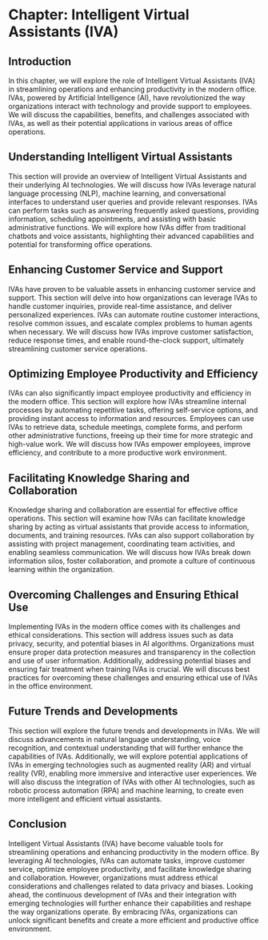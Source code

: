 Chapter: Intelligent Virtual Assistants (IVA)
=============================================

Introduction
------------

In this chapter, we will explore the role of Intelligent Virtual Assistants (IVA) in streamlining operations and enhancing productivity in the modern office. IVAs, powered by Artificial Intelligence (AI), have revolutionized the way organizations interact with technology and provide support to employees. We will discuss the capabilities, benefits, and challenges associated with IVAs, as well as their potential applications in various areas of office operations.

Understanding Intelligent Virtual Assistants
--------------------------------------------

This section will provide an overview of Intelligent Virtual Assistants and their underlying AI technologies. We will discuss how IVAs leverage natural language processing (NLP), machine learning, and conversational interfaces to understand user queries and provide relevant responses. IVAs can perform tasks such as answering frequently asked questions, providing information, scheduling appointments, and assisting with basic administrative functions. We will explore how IVAs differ from traditional chatbots and voice assistants, highlighting their advanced capabilities and potential for transforming office operations.

Enhancing Customer Service and Support
--------------------------------------

IVAs have proven to be valuable assets in enhancing customer service and support. This section will delve into how organizations can leverage IVAs to handle customer inquiries, provide real-time assistance, and deliver personalized experiences. IVAs can automate routine customer interactions, resolve common issues, and escalate complex problems to human agents when necessary. We will discuss how IVAs improve customer satisfaction, reduce response times, and enable round-the-clock support, ultimately streamlining customer service operations.

Optimizing Employee Productivity and Efficiency
-----------------------------------------------

IVAs can also significantly impact employee productivity and efficiency in the modern office. This section will explore how IVAs streamline internal processes by automating repetitive tasks, offering self-service options, and providing instant access to information and resources. Employees can use IVAs to retrieve data, schedule meetings, complete forms, and perform other administrative functions, freeing up their time for more strategic and high-value work. We will discuss how IVAs empower employees, improve efficiency, and contribute to a more productive work environment.

Facilitating Knowledge Sharing and Collaboration
------------------------------------------------

Knowledge sharing and collaboration are essential for effective office operations. This section will examine how IVAs can facilitate knowledge sharing by acting as virtual assistants that provide access to information, documents, and training resources. IVAs can also support collaboration by assisting with project management, coordinating team activities, and enabling seamless communication. We will discuss how IVAs break down information silos, foster collaboration, and promote a culture of continuous learning within the organization.

Overcoming Challenges and Ensuring Ethical Use
----------------------------------------------

Implementing IVAs in the modern office comes with its challenges and ethical considerations. This section will address issues such as data privacy, security, and potential biases in AI algorithms. Organizations must ensure proper data protection measures and transparency in the collection and use of user information. Additionally, addressing potential biases and ensuring fair treatment when training IVAs is crucial. We will discuss best practices for overcoming these challenges and ensuring ethical use of IVAs in the office environment.

Future Trends and Developments
------------------------------

This section will explore the future trends and developments in IVAs. We will discuss advancements in natural language understanding, voice recognition, and contextual understanding that will further enhance the capabilities of IVAs. Additionally, we will explore potential applications of IVAs in emerging technologies such as augmented reality (AR) and virtual reality (VR), enabling more immersive and interactive user experiences. We will also discuss the integration of IVAs with other AI technologies, such as robotic process automation (RPA) and machine learning, to create even more intelligent and efficient virtual assistants.

Conclusion
----------

Intelligent Virtual Assistants (IVA) have become valuable tools for streamlining operations and enhancing productivity in the modern office. By leveraging AI technologies, IVAs can automate tasks, improve customer service, optimize employee productivity, and facilitate knowledge sharing and collaboration. However, organizations must address ethical considerations and challenges related to data privacy and biases. Looking ahead, the continuous development of IVAs and their integration with emerging technologies will further enhance their capabilities and reshape the way organizations operate. By embracing IVAs, organizations can unlock significant benefits and create a more efficient and productive office environment.
